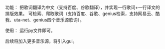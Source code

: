 功能：
把歌词翻译为中文（支持百度、谷歌翻译），并实现一行歌词+一行译文的排版效果。
可检索、爬取歌词（支持百度、谷歌、genius检索，支持网易云、酷我、uta-net、genius四个音乐源歌词）。

使用：
运行py文件即可。

后续将加入更多音乐源，将引入gui。
